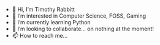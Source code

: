 - 👋 Hi, I’m Timothy Rabbitt
- 👀 I’m interested in Computer Science, FOSS, Gaming
- 🌱 I’m currently learning Python
- 💞️ I’m looking to collaborate... on nothing at the moment!
- 📫 How to reach me...


